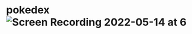 # pokedex![Screen Recording 2022-05-14 at 6](https://user-images.githubusercontent.com/98681977/168453917-9c2cb094-a271-4982-aa92-883fbde20921.gif)
